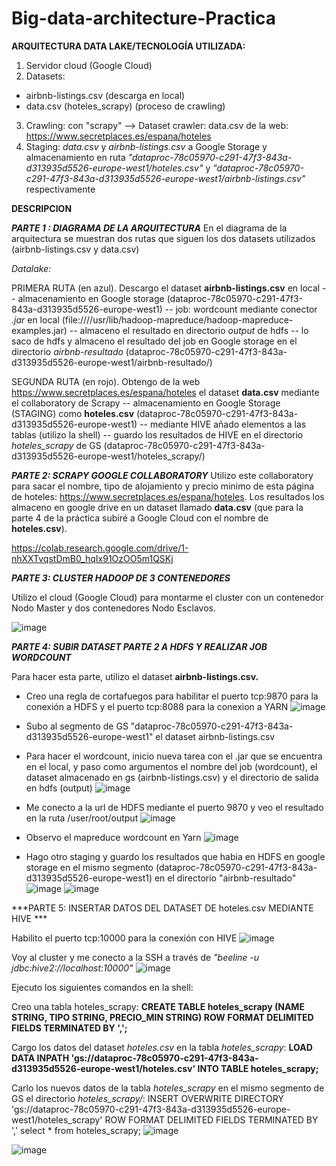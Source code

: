# Big-data-architecture-Practica

**ARQUITECTURA DATA LAKE/TECNOLOGÍA UTILIZADA:**
1. Servidor cloud (Google Cloud) 
2. Datasets: 
- airbnb-listings.csv (descarga en local) 
- data.csv (hoteles_scrapy) (proceso de crawling)
3. Crawling: con  "scrapy" --> Dataset crawler: data.csv de la web: https://www.secretplaces.es/espana/hoteles
4. Staging: *data.csv* y *airbnb-listings.csv* a Google Storage y almacenamiento en ruta *"dataproc-78c05970-c291-47f3-843a-d313935d5526-europe-west1/hoteles.csv"* y *"dataproc-78c05970-c291-47f3-843a-d313935d5526-europe-west1/airbnb-listings.csv"* respectivamente

**DESCRIPCION**

***PARTE 1 : DIAGRAMA DE LA ARQUITECTURA***
En el diagrama de la arquitectura se muestran dos rutas que siguen los dos datasets utilizados (airbnb-listings.csv y data.csv)

*Datalake:*

PRIMERA RUTA (en azul). 
Descargo el dataset **airbnb-listings.csv** en local -- almacenamiento en Google storage (dataproc-78c05970-c291-47f3-843a-d313935d5526-europe-west1) -- job: wordcount mediante conector *.jar* en local (file:////usr/lib/hadoop-mapreduce/hadoop-mapreduce-examples.jar) -- almaceno el resultado en directorio *output* de hdfs -- lo saco de hdfs y almaceno el resultado del job en Google storage en el directorio *airbnb-resultado* (dataproc-78c05970-c291-47f3-843a-d313935d5526-europe-west1/airbnb-resultado/)

SEGUNDA RUTA (en rojo). 
Obtengo de la web https://www.secretplaces.es/espana/hoteles el dataset **data.csv** mediante el collaboratory de Scrapy -- almacenamiento en Google Storage (STAGING) como **hoteles.csv** (dataproc-78c05970-c291-47f3-843a-d313935d5526-europe-west1) -- mediante HIVE añado elementos a las tablas (utilizo la shell) -- guardo los resultados de HIVE en el directorio *hoteles_scrapy* de GS (dataproc-78c05970-c291-47f3-843a-d313935d5526-europe-west1/hoteles_scrapy/)

***PARTE 2: SCRAPY GOOGLE COLLABORATORY***
Utilizo este collaboratory para sacar el nombre, tipo de alojamiento y precio minimo de esta página de hoteles: https://www.secretplaces.es/espana/hoteles. Los resultados los almaceno en google drive en un dataset llamado **data.csv** (que para la parte 4 de la práctica subiré a Google Cloud con el nombre de **hoteles.csv**).

https://colab.research.google.com/drive/1-nhXXTvqstDmB0_hqIx91OzOO5m1QSKj

***PARTE 3: CLUSTER HADOOP DE 3 CONTENEDORES***

Utilizo el cloud (Google Cloud) para montarme el cluster con un contenedor Nodo Master y dos contenedores Nodo Esclavos.

![image](https://user-images.githubusercontent.com/46502030/64920811-e4dc2680-d7bb-11e9-8145-fb4eed699497.png)


***PARTE 4: SUBIR DATASET PARTE 2 A HDFS Y REALIZAR JOB WORDCOUNT***

Para hacer esta parte, utilizo el dataset **airbnb-listings.csv.**
- Creo una regla de cortafuegos para habilitar el puerto tcp:9870 para la conexión a HDFS y el puerto tcp:8088 para la conexion a YARN
![image](https://user-images.githubusercontent.com/46502030/64920894-db9f8980-d7bc-11e9-8cc5-2b3e05eadd28.png)

- Subo al segmento de GS "dataproc-78c05970-c291-47f3-843a-d313935d5526-europe-west1" el dataset airbnb-listings.csv

- Para hacer el wordcount, inicio nueva tarea con el .jar que se encuentra en el local, y paso como argumentos el nombre del job (wordcount), el dataset almacenado en gs (airbnb-listings.csv) y el directorio de salida en hdfs (output)
![image](https://user-images.githubusercontent.com/46502030/64920919-23261580-d7bd-11e9-98a8-dfb6b6de5b6c.png)

- Me conecto a la url de HDFS mediante el puerto 9870 y veo el resultado en la ruta /user/root/output
![image](https://user-images.githubusercontent.com/46502030/64920964-b19a9700-d7bd-11e9-87c8-05cb0b6cf6cf.png)

- Observo el mapreduce wordcount en Yarn 
![image](https://user-images.githubusercontent.com/46502030/64921010-19e97880-d7be-11e9-9d01-eec8c3555c46.png)

- Hago otro staging y guardo los resultados que habia en HDFS en google storage en el mismo segmento (dataproc-78c05970-c291-47f3-843a-d313935d5526-europe-west1) en el directorio "airbnb-resultado"
![image](https://user-images.githubusercontent.com/46502030/64921040-587f3300-d7be-11e9-8689-785057d727a2.png)
![image](https://user-images.githubusercontent.com/46502030/64921085-e78c4b00-d7be-11e9-9079-d66197cd2777.png)


***PARTE 5: INSERTAR DATOS DEL DATASET DE hoteles.csv MEDIANTE HIVE ***

Habilito el puerto tcp:10000 para la conexión con HIVE
![image](https://user-images.githubusercontent.com/46502030/64921242-20c5ba80-d7c1-11e9-9c86-36df45655433.png)

Voy al cluster y me conecto a la SSH a través de *"beeline -u jdbc:hive2://localhost:10000"*
![image](https://user-images.githubusercontent.com/46502030/64921255-5bc7ee00-d7c1-11e9-9361-23204170a57d.png)

Ejecuto los siguientes comandos en la shell:

Creo una tabla hoteles_scrapy:
**CREATE TABLE hoteles_scrapy (NAME STRING, TIPO STRING, PRECIO_MIN STRING) ROW FORMAT DELIMITED FIELDS TERMINATED BY ',';**

Cargo los datos del dataset *hoteles.csv* en la tabla *hoteles_scrapy*: 
**LOAD DATA INPATH 'gs://dataproc-78c05970-c291-47f3-843a-d313935d5526-europe-west1/hoteles.csv' INTO TABLE hoteles_scrapy;**

Carlo los nuevos datos de la tabla *hoteles_scrapy* en el mismo segmento de GS el directorio *hoteles_scrapy/*:
INSERT OVERWRITE DIRECTORY 'gs://dataproc-78c05970-c291-47f3-843a-d313935d5526-europe-west1/hoteles_scrapy' ROW FORMAT DELIMITED FIELDS TERMINATED BY ',' select * from hoteles_scrapy;
![image](https://user-images.githubusercontent.com/46502030/64921302-f7f1f500-d7c1-11e9-8f92-ebd445aee988.png)

![image](https://user-images.githubusercontent.com/46502030/64921305-06401100-d7c2-11e9-8383-f07a561b16d2.png)











